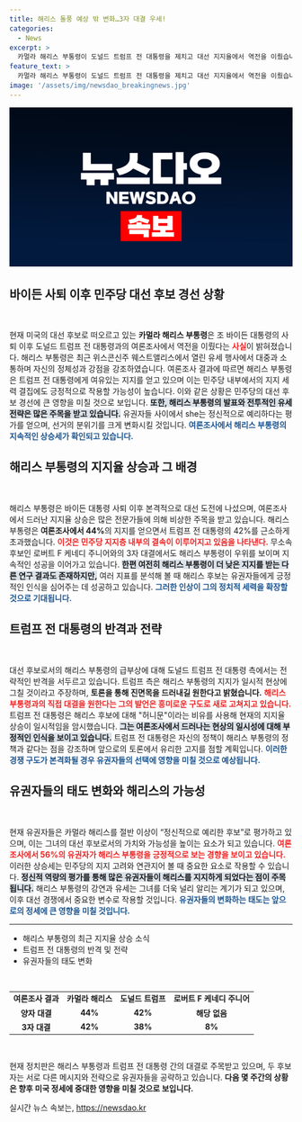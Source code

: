 ```yaml
---
title: 해리스 돌풍 예상 밖 변화…3자 대결 우세!
categories:
  - News
excerpt: >
  카멀라 해리스 부통령이 도널드 트럼프 전 대통령을 제치고 대선 지지율에서 역전을 이뤘습니다. 바이든 사퇴 이후 처음으로 메인 후보로 급부상한 해리스, 그 배경과 향후 선거 판세가 어떻게 바뀔지 주목됩니다!
feature_text: >
  카멀라 해리스 부통령이 도널드 트럼프 전 대통령을 제치고 대선 지지율에서 역전을 이뤘습니다. 바이든 사퇴 이후 처음으로 메인 후보로 급부상한 해리스, 그 배경과 향후 선거 판세가 어떻게 바뀔지 주목됩니다!
image: '/assets/img/newsdao_breakingnews.jpg'
---
```


<p><img src="/assets/img/newsdao_breakingnews.jpg" alt="bookingtag 속보" /></p>

<h2 data-ke-size="size26">바이든 사퇴 이후 민주당 대선 후보 경선 상황</h2>

<p data-ke-size="size16">&nbsp;</p>

<p>현재 미국의 대선 후보로 떠오르고 있는 <b>카멀라 해리스 부통령</b>은 조 바이든 대통령의 사퇴 이후 도널드 트럼프 전 대통령과의 여론조사에서 역전을 이뤘다는 <b><span style="color: #ee2323;">사실</span></b>이 밝혀졌습니다. 해리스 부통령은 최근 위스콘신주 웨스트앨리스에서 열린 유세 행사에서 대중과 소통하며 자신의 정체성과 강점을 강조하였습니다. 여론조사 결과에 따르면 해리스 부통령은 트럼프 전 대통령에게 여유있는 지지를 얻고 있으며 이는 민주당 내부에서의 지지 세력 결집에도 긍정적으로 작용할 가능성이 높습니다. 이와 같은 상황은 민주당의 대선 후보 경선에 큰 영향을 미칠 것으로 보입니다. <b><span style="background-color: #21538527;">또한, 해리스 부통령의 발표와 전투적인 유세 전략은 많은 주목을 받고 있습니다.</span></b> 유권자들 사이에서 she는 정신적으로 예리하다는 평가를 얻으며, 선거의 분위기를 크게 변화시킬 것입니다. <b><span style="color: #1a5490;">여론조사에서 해리스 부통령의 지속적인 상승세가 확인되고 있습니다.</span></b></p></p>

<h2 data-ke-size="size26">해리스 부통령의 지지율 상승과 그 배경</h2>

<p data-ke-size="size16">&nbsp;</p>

<p>해리스 부통령은 바이든 대통령 사퇴 이후 본격적으로 대선 도전에 나섰으며, 여론조사에서 드러난 지지율 상승은 많은 전문가들에 의해 비상한 주목을 받고 있습니다. 해리스 부통령은 <b>여론조사에서 44%</b>의 지지를 얻으면서 트럼프 전 대통령의 42%를 근소하게 초과했습니다. <b><span style="color: #ee2323;">이것은 민주당 지지층 내부의 결속이 이루어지고 있음을 나타낸다.</span></b> 무소속 후보인 로버트 F 케네디 주니어와의 3자 대결에서도 해리스 부통령이 우위를 보이며 지속적인 성공을 이어가고 있습니다. <b><span style="background-color: #21538527;">한편 여전히 해리스 부통령이 더 낮은 지지를 받는 다른 연구 결과도 존재하지만,</span></b> 여러 지표를 분석해 볼 때 해리스 후보는 유권자들에게 긍정적인 인식을 심어주는 데 성공하고 있습니다. <b><span style="color: #1a5490;">그러한 인상이 그의 정치적 세력을 확장할 것으로 기대됩니다.</span></b></p></p>

<h2 data-ke-size="size26">트럼프 전 대통령의 반격과 전략</h2>

<p data-ke-size="size16">&nbsp;</p>

<p>대선 후보로서의 해리스 부통령의 급부상에 대해 도널드 트럼프 전 대통령 측에서는 전략적인 반격을 서두르고 있습니다. 트럼프 측은 해리스 부통령의 지지가 일시적 현상에 그칠 것이라고 주장하며, <b>토론을 통해 진면목을 드러내길 원한다고 밝혔습니다.</b> <b><span style="color: #ee2323;">해리스 부통령과의 직접 대결을 원한다는 그의 발언은 흥미로운 구도로 새로 고쳐지고 있습니다.</span></b> 트럼프 전 대통령은 해리스 후보에 대해 "허니문"이라는 비유를 사용해 현재의 지지율 상승이 일시적임을 암시했습니다. <b><span style="background-color: #21538527;">그는 여론조사에서 드러나는 현상의 일시성에 대해 부정적인 인식을 보이고 있습니다.</span></b> 트럼프 전 대통령은 자신의 정책이 해리스 부통령의 정책과 같다는 점을 강조하며 앞으로의 토론에서 유리한 고지를 점할 계획입니다. <b><span style="color: #1a5490;">이러한 경쟁 구도가 본격화될 경우 유권자들의 선택에 영향을 미칠 것으로 예상됩니다.</span></b></p></p>

<h2 data-ke-size="size26">유권자들의 태도 변화와 해리스의 가능성</h2>

<p data-ke-size="size16">&nbsp;</p>

<p>현재 유권자들은 카멀라 해리스를 절반 이상이 “정신적으로 예리한 후보”로 평가하고 있으며, 이는 그녀의 대선 후보로서의 가치와 가능성을 높이는 요소가 되고 있습니다. <b><span style="color: #ee2323;">여론조사에서 56%의 유권자가 해리스 부통령을 긍정적으로 보는 경향을 보이고 있습니다.</span></b> 이러한 상승세는 민주당의 지지 고려와 연관지어 볼 때 중요한 요소로 작용할 수 있습니다. <b><span style="background-color: #21538527;">정신적 역량의 평가를 통해 많은 유권자들이 해리스를 지지하게 되었다는 점이 주목됩니다.</span></b> 해리스 부통령의 강연과 유세는 그녀를 더욱 널리 알리는 계기가 되고 있으며, 이후 대선 경쟁에서 중요한 변수로 작용할 것입니다. <b><span style="color: #1a5490;">유권자들의 변화하는 태도는 앞으로의 정세에 큰 영향을 미칠 것입니다.</span></b></p></p>

<hr>

<ul>
   <li>해리스 부통령의 최근 지지율 상승 소식</li>
   <li>트럼프 전 대통령의 반격 및 전략</li>
   <li>유권자들의 태도 변화</li>
</ul>

<p data-ke-size="size16">&nbsp;</p>

<table>
<tr>
   <td style="text-align: center; height: 17px;"><b>여론조사 결과</b></td>
   <td style="text-align: center; height: 17px;"><b>카멀라 해리스</b></td>
   <td style="text-align: center; height: 17px;"><b>도널드 트럼프</b></td>
   <td style="text-align: center; height: 17px;"><b>로버트 F 케네디 주니어</b></td>
</tr>
<tr>
   <td style="text-align: center; height: 17px;"><b>양자 대결</b></td>
   <td style="text-align: center; height: 17px;"><b>44%</b></td>
   <td style="text-align: center; height: 17px;"><b>42%</b></td>
   <td style="text-align: center; height: 17px;"><b>해당 없음</b></td>
</tr>
<tr>
   <td style="text-align: center; height: 17px;"><b>3자 대결</b></td>
   <td style="text-align: center; height: 17px;"><b>42%</b></td>
   <td style="text-align: center; height: 17px;"><b>38%</b></td>
   <td style="text-align: center; height: 17px;"><b>8%</b></td>
</tr>
</table>

<p data-ke-size="size16">&nbsp;</p>

<p>현재 정치판은 해리스 부통령과 트럼프 전 대통령 간의 대결로 주목받고 있으며, 두 후보자는 서로 다른 메시지와 전략으로 유권자들을 공략하고 있습니다. <b>다음 몇 주간의 상황은 향후 미국 정세에 중대한 영향을 미칠 것으로 보입니다.</b></p>
실시간 뉴스 속보는, <a href="https://newsdao.kr" rel="dofollow">https://newsdao.kr</a>


